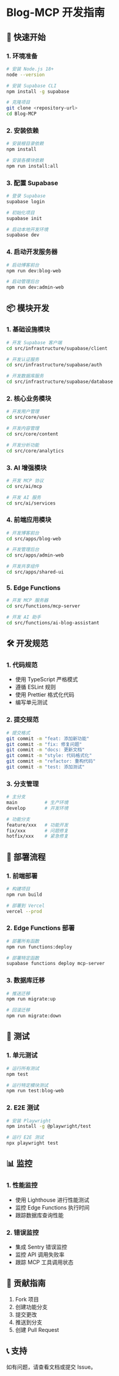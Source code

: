 # Blog-MCP 开发指南

## 🚀 快速开始

### 1. 环境准备
```bash
# 安装 Node.js 18+
node --version

# 安装 Supabase CLI
npm install -g supabase

# 克隆项目
git clone <repository-url>
cd Blog-MCP
```

### 2. 安装依赖
```bash
# 安装根目录依赖
npm install

# 安装各模块依赖
npm run install:all
```

### 3. 配置 Supabase
```bash
# 登录 Supabase
supabase login

# 初始化项目
supabase init

# 启动本地开发环境
supabase dev
```

### 4. 启动开发服务器
```bash
# 启动博客前台
npm run dev:blog-web

# 启动管理后台
npm run dev:admin-web
```

## 📦 模块开发

### 1. 基础设施模块
```bash
# 开发 Supabase 客户端
cd src/infrastructure/supabase/client

# 开发认证服务
cd src/infrastructure/supabase/auth

# 开发数据库服务
cd src/infrastructure/supabase/database
```

### 2. 核心业务模块
```bash
# 开发用户管理
cd src/core/user

# 开发内容管理
cd src/core/content

# 开发分析功能
cd src/core/analytics
```

### 3. AI 增强模块
```bash
# 开发 MCP 协议
cd src/ai/mcp

# 开发 AI 服务
cd src/ai/services
```

### 4. 前端应用模块
```bash
# 开发博客前台
cd src/apps/blog-web

# 开发管理后台
cd src/apps/admin-web

# 开发共享组件
cd src/apps/shared-ui
```

### 5. Edge Functions
```bash
# 开发 MCP 服务器
cd src/functions/mcp-server

# 开发 AI 助手
cd src/functions/ai-blog-assistant
```

## 🛠️ 开发规范

### 1. 代码规范
- 使用 TypeScript 严格模式
- 遵循 ESLint 规则
- 使用 Prettier 格式化代码
- 编写单元测试

### 2. 提交规范
```bash
# 提交格式
git commit -m "feat: 添加新功能"
git commit -m "fix: 修复问题"
git commit -m "docs: 更新文档"
git commit -m "style: 代码格式化"
git commit -m "refactor: 重构代码"
git commit -m "test: 添加测试"
```

### 3. 分支管理
```bash
# 主分支
main          # 生产环境
develop       # 开发环境

# 功能分支
feature/xxx   # 功能开发
fix/xxx       # 问题修复
hotfix/xxx    # 紧急修复
```

## 🚀 部署流程

### 1. 前端部署
```bash
# 构建项目
npm run build

# 部署到 Vercel
vercel --prod
```

### 2. Edge Functions 部署
```bash
# 部署所有函数
npm run functions:deploy

# 部署特定函数
supabase functions deploy mcp-server
```

### 3. 数据库迁移
```bash
# 推送迁移
npm run migrate:up

# 回滚迁移
npm run migrate:down
```

## 🧪 测试

### 1. 单元测试
```bash
# 运行所有测试
npm test

# 运行特定模块测试
npm run test:blog-web
```

### 2. E2E 测试
```bash
# 安装 Playwright
npm install -g @playwright/test

# 运行 E2E 测试
npx playwright test
```

## 📊 监控

### 1. 性能监控
- 使用 Lighthouse 进行性能测试
- 监控 Edge Functions 执行时间
- 跟踪数据库查询性能

### 2. 错误监控
- 集成 Sentry 错误监控
- 监控 API 调用失败率
- 跟踪 MCP 工具调用状态

## 🤝 贡献指南

1. Fork 项目
2. 创建功能分支
3. 提交更改
4. 推送到分支
5. 创建 Pull Request

## 📞 支持

如有问题，请查看文档或提交 Issue。